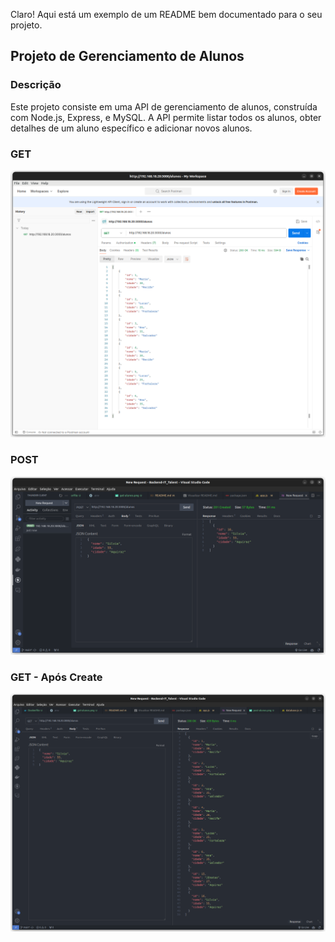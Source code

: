 Claro! Aqui está um exemplo de um README bem documentado para o seu projeto.

## Projeto de Gerenciamento de Alunos

### Descrição
Este projeto consiste em uma API de gerenciamento de alunos, construída com Node.js, Express, e MySQL. A API permite listar todos os alunos, obter detalhes de um aluno específico e adicionar novos alunos.

### GET 
![alt text](get-alunos.png)

### POST
![alt text](post-alunos.png)

### GET - Após Create

![alt text](get-post-alunos.png)